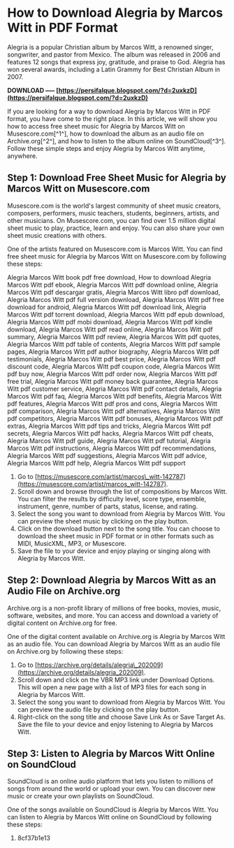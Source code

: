# How to Download Alegria by Marcos Witt in PDF Format
 
Alegria is a popular Christian album by Marcos Witt, a renowned singer, songwriter, and pastor from Mexico. The album was released in 2006 and features 12 songs that express joy, gratitude, and praise to God. Alegria has won several awards, including a Latin Grammy for Best Christian Album in 2007.
 
**DOWNLOAD ––– [https://persifalque.blogspot.com/?d=2uxkzD](https://persifalque.blogspot.com/?d=2uxkzD)**


 
If you are looking for a way to download Alegria by Marcos Witt in PDF format, you have come to the right place. In this article, we will show you how to access free sheet music for Alegria by Marcos Witt on Musescore.com[^1^], how to download the album as an audio file on Archive.org[^2^], and how to listen to the album online on SoundCloud[^3^]. Follow these simple steps and enjoy Alegria by Marcos Witt anytime, anywhere.
 
## Step 1: Download Free Sheet Music for Alegria by Marcos Witt on Musescore.com
 
Musescore.com is the world's largest community of sheet music creators, composers, performers, music teachers, students, beginners, artists, and other musicians. On Musescore.com, you can find over 1.5 million digital sheet music to play, practice, learn and enjoy. You can also share your own sheet music creations with others.
 
One of the artists featured on Musescore.com is Marcos Witt. You can find free sheet music for Alegria by Marcos Witt on Musescore.com by following these steps:
 
Alegria Marcos Witt book pdf free download,  How to download Alegria Marcos Witt pdf ebook,  Alegria Marcos Witt pdf download online,  Alegria Marcos Witt pdf descargar gratis,  Alegria Marcos Witt libro pdf download,  Alegria Marcos Witt pdf full version download,  Alegria Marcos Witt pdf free download for android,  Alegria Marcos Witt pdf download link,  Alegria Marcos Witt pdf torrent download,  Alegria Marcos Witt pdf epub download,  Alegria Marcos Witt pdf mobi download,  Alegria Marcos Witt pdf kindle download,  Alegria Marcos Witt pdf read online,  Alegria Marcos Witt pdf summary,  Alegria Marcos Witt pdf review,  Alegria Marcos Witt pdf quotes,  Alegria Marcos Witt pdf table of contents,  Alegria Marcos Witt pdf sample pages,  Alegria Marcos Witt pdf author biography,  Alegria Marcos Witt pdf testimonials,  Alegria Marcos Witt pdf best price,  Alegria Marcos Witt pdf discount code,  Alegria Marcos Witt pdf coupon code,  Alegria Marcos Witt pdf buy now,  Alegria Marcos Witt pdf order now,  Alegria Marcos Witt pdf free trial,  Alegria Marcos Witt pdf money back guarantee,  Alegria Marcos Witt pdf customer service,  Alegria Marcos Witt pdf contact details,  Alegria Marcos Witt pdf faq,  Alegria Marcos Witt pdf benefits,  Alegria Marcos Witt pdf features,  Alegria Marcos Witt pdf pros and cons,  Alegria Marcos Witt pdf comparison,  Alegria Marcos Witt pdf alternatives,  Alegria Marcos Witt pdf competitors,  Alegria Marcos Witt pdf bonuses,  Alegria Marcos Witt pdf extras,  Alegria Marcos Witt pdf tips and tricks,  Alegria Marcos Witt pdf secrets,  Alegria Marcos Witt pdf hacks,  Alegria Marcos Witt pdf cheats,  Alegria Marcos Witt pdf guide,  Alegria Marcos Witt pdf tutorial,  Alegria Marcos Witt pdf instructions,  Alegria Marcos Witt pdf recommendations,  Alegria Marcos Witt pdf suggestions,  Alegria Marcos Witt pdf advice,  Alegria Marcos Witt pdf help,  Alegria Marcos Witt pdf support
 
1. Go to [https://musescore.com/artist/marcos\_witt-142787](https://musescore.com/artist/marcos_witt-142787).
2. Scroll down and browse through the list of compositions by Marcos Witt. You can filter the results by difficulty level, score type, ensemble, instrument, genre, number of parts, status, license, and rating.
3. Select the song you want to download from Alegria by Marcos Witt. You can preview the sheet music by clicking on the play button.
4. Click on the download button next to the song title. You can choose to download the sheet music in PDF format or in other formats such as MIDI, MusicXML, MP3, or Musescore.
5. Save the file to your device and enjoy playing or singing along with Alegria by Marcos Witt.

## Step 2: Download Alegria by Marcos Witt as an Audio File on Archive.org
 
Archive.org is a non-profit library of millions of free books, movies, music, software, websites, and more. You can access and download a variety of digital content on Archive.org for free.
 
One of the digital content available on Archive.org is Alegria by Marcos Witt as an audio file. You can download Alegria by Marcos Witt as an audio file on Archive.org by following these steps:

1. Go to [https://archive.org/details/alegria\_202009](https://archive.org/details/alegria_202009).
2. Scroll down and click on the VBR MP3 link under Download Options. This will open a new page with a list of MP3 files for each song in Alegria by Marcos Witt.
3. Select the song you want to download from Alegria by Marcos Witt. You can preview the audio file by clicking on the play button.
4. Right-click on the song title and choose Save Link As or Save Target As. Save the file to your device and enjoy listening to Alegria by Marcos Witt.

## Step 3: Listen to Alegria by Marcos Witt Online on SoundCloud
 
SoundCloud is an online audio platform that lets you listen to millions of songs from around the world or upload your own. You can discover new music or create your own playlists on SoundCloud.
 
One of the songs available on SoundCloud is Alegria by Marcos Witt. You can listen to Alegria by Marcos Witt online on SoundCloud by following these steps:

1. 8cf37b1e13


